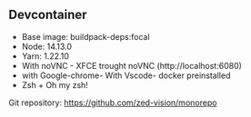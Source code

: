 ## Devcontainer

- Base image: buildpack-deps:focal
- Node: 14.13.0
- Yarn: 1.22.10
- With noVNC - XFCE trought noVNC (http://localhost:6080)
- with Google-chrome- With Vscode- docker preinstalled
- Zsh + Oh my zsh!

Git repository: https://github.com/zed-vision/monorepo
